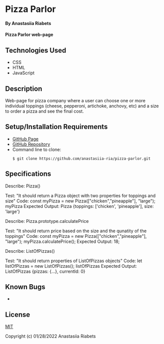 # Pizza Parlor

#### By Anastasiia Riabets

#### Pizza Parlor web-page

## Technologies Used

* CSS
* HTML
* JavaScript

## Description

Web-page for pizza company where a user can choose one or more individual toppings (cheese, pepperoni, artichoke, anchovy, etc) and a size to order a pizza and see the final cost.

## Setup/Installation Requirements

* [GitHub Page](https://anastasiia-ria.github.io/pizza-parlor/)
* [GitHub Repository](https://github.com/anastasiia-ria/pizza-parlor)
* Command line to clone:
  ```
  $ git clone https://github.com/anastasiia-ria/pizza-parlor.git
  ```

## Specifications

Describe: Pizza()

Test: "It should return a Pizza object with two properties for toppings and size"
Code: 
const myPizza = new Pizza(["chicken","pineapple"], "large");
myPizza
Expected Output: Pizza {toppings: ['chicken', 'pineapple'], size: 'large'}

Describe: Pizza.prototype.calculatePrice

Test: "It should return price based on the size and the qunatity of the toppings"
Code:
const myPizza = new Pizza(["chicken","pineapple"], "large");
myPizza.calculatePrice();
Expected Output: 18;

Describe: ListOfPizzas()

Test: "It should return properties of ListOfPizzas objects"
Code: 
let listOfPizzas = new ListOfPizzas();
listOfPizzas
Expected Output: ListOfPizzas {pizzas: {…}, currentId: 0}

## Known Bugs

* 

## License

[MIT](https://opensource.org/licenses/MIT)

Copyright (c) 01/28/2022 Anastasiia Riabets
